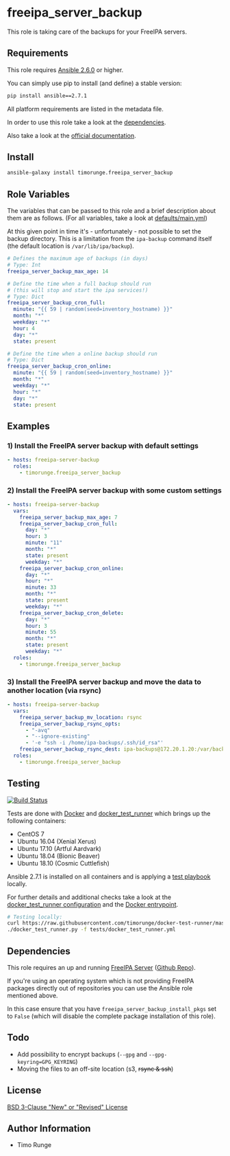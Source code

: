 # freeipa_server_backup

This role is taking care of the backups for your FreeIPA servers.

## Requirements

This role requires
[Ansible 2.6.0](https://docs.ansible.com/ansible/devel/roadmap/ROADMAP_2_6.html)
or higher.

You can simply use pip to install (and define) a stable version:

```sh
pip install ansible==2.7.1
```

All platform requirements are listed in the metadata file.

In order to use this role take a look at the [dependencies](#dependencies).

Also take a look at the
[official documentation](https://www.freeipa.org/page/Backup_and_Restore).

## Install

```sh
ansible-galaxy install timorunge.freeipa_server_backup
```

## Role Variables

The variables that can be passed to this role and a brief description about
them are as follows. (For all variables, take a look at [defaults/main.yml](defaults/main.yml))

At this given point in time it's - unfortunately - not possible to set the
backup directory. This is a limitation from the `ipa-backup` command itself (the
default location is `/var/lib/ipa/backup`).

```yaml
# Defines the maximum age of backups (in days)
# Type: Int
freeipa_server_backup_max_age: 14

# Define the time when a full backup should run
# (this will stop and start the ipa services!)
# Type: Dict
freeipa_server_backup_cron_full:
  minute: "{{ 59 | random(seed=inventory_hostname) }}"
  month: "*"
  weekday: "*"
  hour: 4
  day: "*"
  state: present

# Define the time when a online backup should run
# Type: Dict
freeipa_server_backup_cron_online:
  minute: "{{ 59 | random(seed=inventory_hostname) }}"
  month: "*"
  weekday: "*"
  hour: "*"
  day: "*"
  state: present
```

## Examples

### 1) Install the FreeIPA server backup with default settings

```yaml
- hosts: freeipa-server-backup
  roles:
    - timorunge.freeipa_server_backup
```

### 2) Install the FreeIPA server backup with some custom settings

```yaml
- hosts: freeipa-server-backup
  vars:
    freeipa_server_backup_max_age: 7
    freeipa_server_backup_cron_full:
      day: "*"
      hour: 3
      minute: "11"
      month: "*"
      state: present
      weekday: "*"
    freeipa_server_backup_cron_online:
      day: "*"
      hour: "*"
      minute: 33
      month: "*"
      state: present
      weekday: "*"
    freeipa_server_backup_cron_delete:
      day: "*"
      hour: 3
      minute: 55
      month: "*"
      state: present
      weekday: "*"
  roles:
    - timorunge.freeipa_server_backup
```

### 3) Install the FreeIPA server backup and move the data to another location (via rsync)

```yaml
- hosts: freeipa-server-backup
  vars:
    freeipa_server_backup_mv_location: rsync
    freeipa_server_backup_rsync_opts:
      - "-avq"
      - "--ignore-existing"
      - '-e "ssh -i /home/ipa-backups/.ssh/id_rsa"'
    freeipa_server_backup_rsync_dest: ipa-backups@172.20.1.20:/var/backups/ipa-backup
  roles:
    - timorunge.freeipa_server_backup
```

## Testing

[![Build Status](https://travis-ci.org/timorunge/ansible-freeipa-server-backup.svg?branch=master)](https://travis-ci.org/timorunge/ansible-freeipa-server-backup)

Tests are done with [Docker](https://www.docker.com) and
[docker_test_runner](https://github.com/timorunge/docker-test-runner) which
brings up the following containers:

- CentOS 7
- Ubuntu 16.04 (Xenial Xerus)
- Ubuntu 17.10 (Artful Aardvark)
- Ubuntu 18.04 (Bionic Beaver)
- Ubuntu 18.10 (Cosmic Cuttlefish)

Ansible 2.7.1 is installed on all containers and is applying a
[test playbook](tests/test.yml) locally.

For further details and additional checks take a look at the
[docker_test_runner configuration](tests/docker_test_runner.yml) and the
[Docker entrypoint](tests/docker/docker-entrypoint.sh).

```sh
# Testing locally:
curl https://raw.githubusercontent.com/timorunge/docker-test-runner/master/install.sh | sh
./docker_test_runner.py -f tests/docker_test_runner.yml
```

## Dependencies

This role requires an up and running
[FreeIPA Server](https://galaxy.ansible.com/timorunge/freeipa_server)
([Github Repo](https://github.com/timorunge/ansible-freeipa-server)).

If you're using an operating system which is not providing FreeIPA packages
directly out of repositories you can use the Ansible role mentioned above.

In this case ensure that you have `freeipa_server_backup_install_pkgs` set
to `False` (which will disable the complete package installation of this role).

## Todo

- Add possibility to encrypt backups (`--gpg` and `--gpg-keyring=GPG_KEYRING`)
- Moving the files to an off-site location (s3, ~~rsync & ssh~~)

## License

[BSD 3-Clause "New" or "Revised" License](https://spdx.org/licenses/BSD-3-Clause.html)

## Author Information

- Timo Runge

